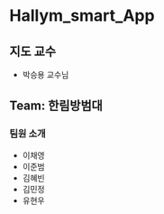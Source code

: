 # Hallym_smart_App

## 지도 교수
  - 박승용 교수님
  
## Team: 한림방범대
### 팀원 소개
   - 이채영
   - 이준범
   - 김혜빈
   - 김민정
   - 유현우

